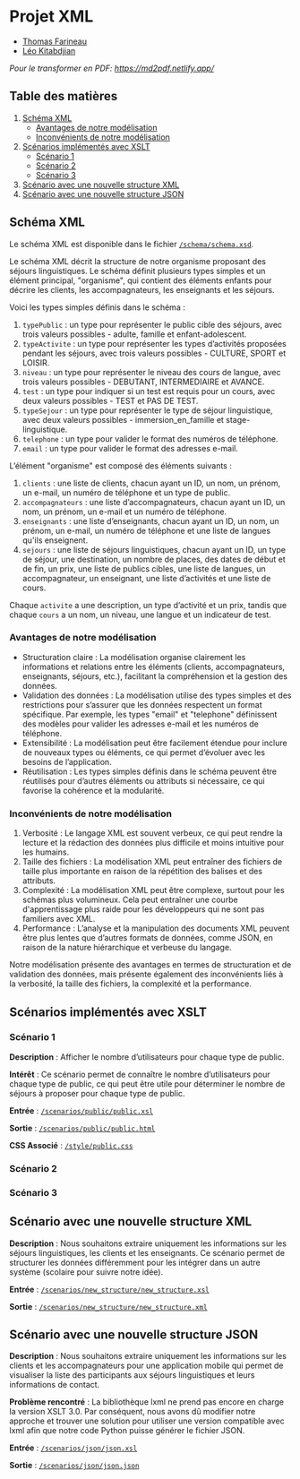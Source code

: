 # Projet XML

* [Thomas Farineau](https://github.com/ThomasFarineau)
* [Léo Kitabdjian](https://github.com/LeoKitabdjian)

*Pour le transformer en PDF: https://md2pdf.netlify.app/*

## Table des matières
1. [Schéma XML](#schéma-xml)
   * [Avantages de notre modélisation](#avantages-de-notre-modélisation)
   * [Inconvénients de notre modélisation](#inconvénients-de-notre-modélisation)
2. [Scénarios implémentés avec XSLT](#scénarios-implémentés-avec-xslt)
   * [Scénario 1](#scénario-1)
   * [Scénario 2](#scénario-2)
   * [Scénario 3](#scénario-3)
3. [Scénario avec une nouvelle structure XML](#scénario-avec-une-nouvelle-structure-xml)
4. [Scénario avec une nouvelle structure JSON](#scénario-avec-une-nouvelle-structure-json)


## Schéma XML

Le schéma XML est disponible dans le fichier [`/schema/schema.xsd`](/schema/schema.xsd).

Le schéma XML décrit la structure de notre organisme proposant des séjours linguistiques. Le schéma définit plusieurs types simples et un élément principal, "organisme", qui contient des éléments enfants pour décrire les clients, les accompagnateurs, les enseignants et les séjours.

Voici les types simples définis dans le schéma :

1. `typePublic` : un type pour représenter le public cible des séjours, avec trois valeurs possibles - adulte, famille et enfant-adolescent.
2. `typeActivite` : un type pour représenter les types d’activités proposées pendant les séjours, avec trois valeurs possibles - CULTURE, SPORT et LOISIR.
3. `niveau` : un type pour représenter le niveau des cours de langue, avec trois valeurs possibles - DEBUTANT, INTERMEDIAIRE et AVANCE.
4. `test` : un type pour indiquer si un test est requis pour un cours, avec deux valeurs possibles - TEST et PAS DE TEST.
5. `typeSejour` : un type pour représenter le type de séjour linguistique, avec deux valeurs possibles - immersion_en_famille et stage-linguistique.
6. `telephone` : un type pour valider le format des numéros de téléphone.
7. `email` : un type pour valider le format des adresses e-mail.

L’élément "organisme" est composé des éléments suivants :

1. `clients` : une liste de clients, chacun ayant un ID, un nom, un prénom, un e-mail, un numéro de téléphone et un type de public. 
2. `accompagnateurs` : une liste d’accompagnateurs, chacun ayant un ID, un nom, un prénom, un e-mail et un numéro de téléphone. 
3. `enseignants` : une liste d’enseignants, chacun ayant un ID, un nom, un prénom, un e-mail, un numéro de téléphone et une liste de langues qu'ils enseignent. 
4. `sejours` : une liste de séjours linguistiques, chacun ayant un ID, un type de séjour, une destination, un nombre de places, des dates de début et de fin, un prix, une liste de publics cibles, une liste de langues, un accompagnateur, un enseignant, une liste d’activités et une liste de cours.

Chaque `activite` a une description, un type d’activité et un prix, tandis que chaque `cours` a un nom, un niveau, une langue et un indicateur de test.

### Avantages de notre modélisation

* Structuration claire : La modélisation organise clairement les informations et relations entre les éléments (clients, accompagnateurs, enseignants, séjours, etc.), facilitant la compréhension et la gestion des données. 
* Validation des données : La modélisation utilise des types simples et des restrictions pour s’assurer que les données respectent un format spécifique. Par exemple, les types "email" et "telephone" définissent des modèles pour valider les adresses e-mail et les numéros de téléphone.
* Extensibilité : La modélisation peut être facilement étendue pour inclure de nouveaux types ou éléments, ce qui permet d’évoluer avec les besoins de l’application.
* Réutilisation : Les types simples définis dans le schéma peuvent être réutilisés pour d’autres éléments ou attributs si nécessaire, ce qui favorise la cohérence et la modularité.

### Inconvénients de notre modélisation

1. Verbosité : Le langage XML est souvent verbeux, ce qui peut rendre la lecture et la rédaction des données plus difficile et moins intuitive pour les humains.
2. Taille des fichiers : La modélisation XML peut entraîner des fichiers de taille plus importante en raison de la répétition des balises et des attributs.
3. Complexité : La modélisation XML peut être complexe, surtout pour les schémas plus volumineux. Cela peut entraîner une courbe d'apprentissage plus raide pour les développeurs qui ne sont pas familiers avec XML.
4. Performance : L’analyse et la manipulation des documents XML peuvent être plus lentes que d’autres formats de données, comme JSON, en raison de la nature hiérarchique et verbeuse du langage.

Notre modélisation présente des avantages en termes de structuration et de validation des données, mais présente également des inconvénients liés à la verbosité, la taille des fichiers, la complexité et la performance.

## Scénarios implémentés avec XSLT

### Scénario 1
**Description** : Afficher le nombre d’utilisateurs pour chaque type de public.

**Intérêt** : Ce scénario permet de connaître le nombre d’utilisateurs pour chaque type de public, ce qui peut être utile pour déterminer le nombre de séjours à proposer pour chaque type de public.

**Entrée** : [`/scenarios/public/public.xsl`](/scenarios/public/public.xsl)

**Sortie** : [`/scenarios/public/public.html`](/scenarios/public/public.html)

**CSS Associé** : [`/style/public.css`](/style/public.css)

### Scénario 2
### Scénario 3

## Scénario avec une nouvelle structure XML

**Description** : Nous souhaitons extraire uniquement les informations sur les séjours linguistiques, les clients et les enseignants. Ce scénario permet de structurer les données différemment pour les intégrer dans un autre système (scolaire pour suivre notre idée).

**Entrée** : [`/scenarios/new_structure/new_structure.xsl`](/scenarios/new_structure/new_structure.xsl)

**Sortie** : [`/scenarios/new_structure/new_structure.xml`](/scenarios/new_structure/new_structure.xml)

## Scénario avec une nouvelle structure JSON
**Description** : Nous souhaitons extraire uniquement les informations sur les clients et les accompagnateurs pour une application mobile qui permet de visualiser la liste des participants aux séjours linguistiques et leurs informations de contact.

**Problème rencontré** : La bibliothèque lxml ne prend pas encore en charge la version XSLT 3.0. Par conséquent, nous avons dû modifier notre approche et trouver une solution pour utiliser une version compatible avec lxml afin que notre code Python puisse générer le fichier JSON.

**Entrée** : [`/scenarios/json/json.xsl`](/scenarios/json/json.xsl)

**Sortie** : [`/scenarios/json/json.json`](/scenarios/json/json.json)
